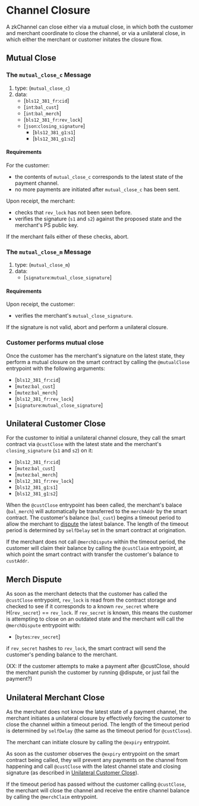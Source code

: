 # Channel Closure

A zkChannel can close either via a mutual close, in which both the customer and merchant coordinate to close the channel, or via a unilateral close, in which either the merchant or customer initates the closure flow. 

## Mutual Close

### The `mutual_close_c` Message

1. type: (`mutual_close_c`)
2. data: 
    * [`bls12_381_fr`:`cid`]
    * [`int`:`bal_cust`]
    * [`int`:`bal_merch`]
    * [`bls12_381_fr`:`rev_lock`]
    * [`json`:`closing_signature`]
      * [`bls12_381_g1`:`s1`]
      * [`bls12_381_g1`:`s2`]

#### Requirements

For the customer:
  - the contents of `mutual_close_c` corresponds to the latest state of the payment channel.
  - no more payments are initiated after `mutual_close_c` has been sent.

Upon receipt, the merchant:
  - checks that `rev_lock` has not been seen before.
  - verifies the signature (`s1` and `s2`) against the proposed state and the merchant's PS public key.

If the merchant fails either of these checks, abort.

### The `mutual_close_m` Message

1. type: (`mutual_close_m`)
2. data: 
    * [`signature`:`mutual_close_signature`]

#### Requirements

Upon receipt, the customer:
  - verifies the merchant's `mutual_close_signature`. 

If the signature is not valid, abort and perform a unilateral closure. 

### Customer performs mutual close
Once the customer has the merchant's signature on the latest state, they perform a mutual closure on the smart contract by calling the `@mutualClose` entrypoint with the following arguments:
* [`bls12_381_fr`:`cid`]
* [`mutez`:`bal_cust`]
* [`mutez`:`bal_merch`]
* [`bls12_381_fr`:`rev_lock`]
* [`signature`:`mutual_close_signature`]

## Unilateral Customer Close
For the customer to initial a unilateral channel closure, they call the smart contract via `@custClose` with the latest state and the merchant's `closing_signature` (`s1` and `s2`) on it:
* [`bls12_381_fr`:`cid`]
* [`mutez`:`bal_cust`]
* [`mutez`:`bal_merch`]
* [`bls12_381_fr`:`rev_lock`]
* [`bls12_381_g1`:`s1`]
* [`bls12_381_g1`:`s2`]

When the `@custClose` entrypoint has been called, the merchant's balace (`bal_merch`) will automatically be transferred to the `merchAddr` by the smart contract. The customer's balance (`bal_cust`) begins a timeout period to allow the merchant to [dispute](#merchant-dispute) the latest balance. The length of the timeout period is determined by `selfDelay` set in the smart contract at origination.

If the merchant does not call `@merchDispute` within the timeout period, the customer will claim their balance by calling the `@custClaim` entrypoint, at which point the smart contract with transfer the customer's balance to `custAddr`.

## Merch Dispute
As soon as the merchant detects that the customer has called the `@custClose` entrypoint, `rev_lock` is read from the contract storage and checked to see if it corresponds to a known `rev_secret` where H(`rev_secret`) == `rev_lock`. If `rev_secret` is known, this means the customer is attempting to close on an outdated state and the merchant will call the `@merchDispute` entrypoint with:
* [`bytes`:`rev_secret`]

if `rev_secret` hashes to `rev_lock`, the smart contract will send the customer's pending balance to the merchant.

(XX: If the customer attempts to make a payment after @custClose, should the merchant punish the customer by running @dispute, or just fail the payment?)

## Unilateral Merchant Close
As the merchant does not know the latest state of a payment channel, the merchant initiates a unilateral closure by effectively forcing the customer to close the channel within a timeout period. The length of the timeout period is determined by `selfDelay` (the same as the timeout period for `@custClose`).

The merchant can initiate closure by calling the `@expiry` entrypoint.

As soon as the customer observes the `@expiry` entrypoint on the smart contract being called, they will prevent any payments on the channel from happening and call `@custClose` with the latest channel state and closing signature (as described in [Unilateral Customer Close](#unilateral-customer-close)).

If the timeout period has passed without the customer calling `@custClose`, the merchant will close the channel and receive the entire channel balance by calling the `@merchClaim` entrypoint.
